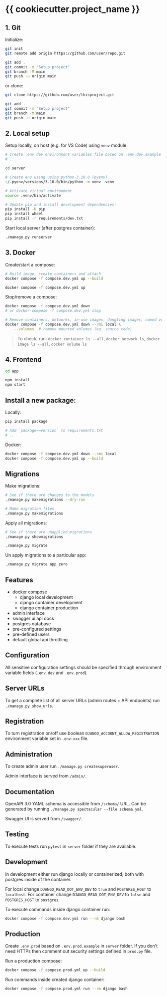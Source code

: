 # {{ cookiecutter.project_name }}

## 1. Git

Initialize:

```sh
git init
git remote add origin https://github.com/user/repo.git

git add .
git commit -m "Setup project"
git branch -M main
git push -u origin main
```

or clone:

```sh
git clone https://github.com/user/thisproject.git

git add .
git commit -m "Setup project"
git branch -M main
git push -u origin main
```

## 2. Local setup

Setup locally, on host (e.g. for VS Code) using `venv` module:

```sh
# Create .env.dev environment variables file based on .env.dev.example
# ...

cd server

# Create env using using python-3.10.0 (pyenv)
~/.pyenv/versions/3.10.0/bin/python -m venv .venv

# Activate virtual environment
source .venv/bin/activate

# Update pip and install development dependencies:
pip install -U pip
pip install wheel
pip install -r requirements/dev.txt
```

Start local server (after postgres container):

```sh
./manage.py runserver
```

## 3. Docker

Create/start a compose:

```sh
# Build image, create containers and attach
docker compose -f compose.dev.yml up --build

docker compose -f compose.dev.yml up
```

Stop/remove a compose:

```sh
docker compose -f compose.dev.yml down
# or docker-compose -f compose.dev.yml stop

# Remove containers, networks, in-use images, dangling images, named volumes, anonymous volumes
docker compose -f compose.dev.yml down --rmi local \
    --volumes  # remove mounted volumes (eg. source code)
```

> To check, run: `docker container ls --all`, `docker network ls`, `docker image ls --all`, `docker volume ls`

## 4. Frontend

```sh
cd app

npm install
npm start
```

## Install a new package:

Locally:

```sh
pip install package

# Add `package==version` to requirements.txt
# ..
```

Docker:

```sh
docker compose -f compose.dev.yml down --rmi local
docker compose -f compose.dev.yml up --build
```

## Migrations

Make migrations:

```sh
# See if there are changes to the models
./manage.py makemigrations --dry-run

# Make migration files
./manage.py makemigrations
```

Apply all migrations:

```sh
# See if there are unapplied migrations
./manage.py showmigrations

./manage.py migrate
```

Un apply migrations to a particular app:

```sh
./manage.py migrate app zero
```

## Features

- docker compose
  - django local development
  - django container development
  - django container production
- admin interface
- swagger ui api docs
- postgres database
- pre-configured settings
- pre-defined users
- default global api throttling

## Configuration

All sensitive configuration settings should be specified through environment variable fields (`.env.dev` and `.env.prod`).

## Server URLs

To get a complete list of all server URLs (admin routes + API endpoints) run
`./manage.py show_urls`.

## Registration

To turn registration on/off use boolean `DJANGO_ACCOUNT_ALLOW_REGISTRATION`
environment variable set in `.env.xxx` file.

## Administration

To create admin user run `./manage.py createsuperuser`.

Admin interface is served from `/admin/`.

## Documentation

OpenAPI 3.0 YAML schema is accessible from `/schema/` URL. Can be generated
by running `./manage.py spectacular --file schema.yml`.

Swagger UI is served from `/swagger/`.

## Testing

To execute tests run `pytest` in `server` folder if they are available.

## Development

In development either run django locally or containerized, both with postgres inside of the container.

For local change `DJANGO_READ_DOT_ENV_DEV` to `true` and `POSTGRES_HOST` to `localhost`.
For container change `DJANGO_READ_DOT_ENV_DEV` to `false` and `POSTGRES_HOST` to `postgres`.

To execute commands inside django container run:

```sh
docker compose -f compose.dev.yml run --rm django bash
```

## Production

Create `.env.prod` based on `.env.prod.example` in `server` folder.
If you don't need HTTPs then comment out security settings defined in `prod.py` file.

Run a production compose:

```sh
docker compose -f compose.prod.yml up --build
```

Run commands inside created django container:

```sh
docker compose -f compose.prod.yml run --rm django bash
```
